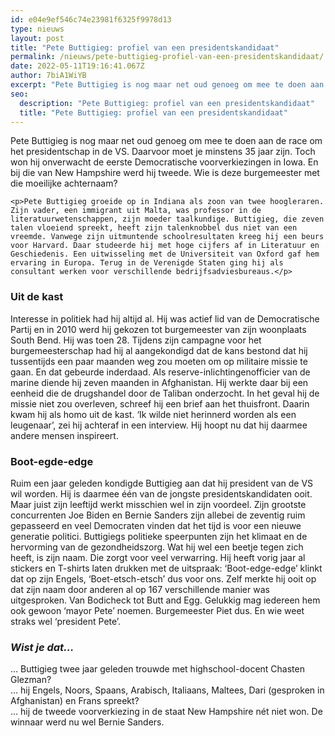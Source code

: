 ```yaml
---
id: e04e9ef546c74e23981f6325f9978d13
type: nieuws
layout: post
title: "Pete Buttigieg: profiel van een presidentskandidaat"
permalink: /nieuws/pete-buttigieg-profiel-van-een-presidentskandidaat/
date: 2022-05-11T19:16:41.067Z
author: 7biA1WiYB
excerpt: "Pete Buttigieg is nog maar net oud genoeg om mee te doen aan de race om het presidentschap in de VS. Daarvoor moet je minstens 35 jaar zijn. Toch won hij onverwacht de eerste Democratische voorverkiezingen in Iowa. En bij die van New Hampshire werd hij tweede. Wie is deze burgemeester met die moeilijke achternaam?   "
seo:
  description: "Pete Buttigieg: profiel van een presidentskandidaat"
  title: "Pete Buttigieg: profiel van een presidentskandidaat"
---
```

Pete Buttigieg is nog maar net oud genoeg om mee te doen aan de race om het presidentschap in de VS. Daarvoor moet je minstens 35 jaar zijn. Toch won hij onverwacht de eerste Democratische voorverkiezingen in Iowa. En bij die van New Hampshire werd hij tweede. Wie is deze burgemeester met die moeilijke achternaam?   

    <p>Pete Buttigieg groeide op in Indiana als zoon van twee hoogleraren. Zijn vader, een immigrant uit Malta, was professor in de literatuurwetenschappen, zijn moeder taalkundige. Buttigieg, die zeven talen vloeiend spreekt, heeft zijn talenknobbel dus niet van een vreemde. Vanwege zijn uitmuntende schoolresultaten kreeg hij een beurs voor Harvard. Daar studeerde hij met hoge cijfers af in Literatuur en Geschiedenis. Een uitwisseling met de Universiteit van Oxford gaf hem ervaring in Europa. Terug in de Verenigde Staten ging hij als consultant werken voor verschillende bedrijfsadviesbureaus.</p>
<h3> Uit de kast </h3>
<p>Interesse in politiek had hij altijd al. Hij was actief lid van de Democratische Partij en in 2010 werd hij gekozen tot burgemeester van zijn woonplaats South Bend. Hij was toen 28. Tijdens zijn campagne voor het burgemeesterschap had hij al aangekondigd dat de kans bestond dat hij tussentijds een paar maanden weg zou moeten om op militaire missie te gaan. En dat gebeurde inderdaad. Als reserve-inlichtingenofficier van de marine diende hij zeven maanden in Afghanistan. Hij werkte daar bij een eenheid die de drugshandel door de Taliban onderzocht. In het geval hij de missie niet zou overleven, schreef hij een brief aan het thuisfront. Daarin kwam hij als homo uit de kast. ‘Ik wilde niet herinnerd worden als een leugenaar’, zei hij achteraf in een interview. Hij hoopt nu dat hij daarmee andere mensen inspireert. </p>
<h3>Boot-egde-edge </h3>
<p>Ruim een jaar geleden kondigde Buttigieg aan dat hij president van de VS wil worden. Hij is daarmee één van de jongste presidentskandidaten ooit. Maar juist zijn leeftijd werkt misschien wel in zijn voordeel. Zijn grootste concurrenten Joe Biden en Bernie Sanders zijn allebei de zeventig ruim gepasseerd en veel Democraten vinden dat het tijd is voor een nieuwe generatie politici. Buttigiegs politieke speerpunten zijn het klimaat en de hervorming van de gezondheidszorg. Wat hij wel een beetje tegen zich heeft, is zijn naam. Die zorgt voor veel verwarring. Hij heeft vorig jaar al stickers en T-shirts laten drukken met de uitspraak: ‘Boot-edge-edge’ klinkt dat op zijn Engels, ‘Boet-etsch-etsch’ dus voor ons. Zelf merkte hij ooit op dat zijn naam door anderen al op 167 verschillende manier was uitgesproken. Van Bodicheck tot Butt and Egg. Gelukkig mag iedereen hem ook gewoon ‘mayor Pete’ noemen. Burgemeester Piet dus. En wie weet straks wel ‘president Pete’. </p>
<h3><em>Wist je dat… </em></h3>
<p>… Buttigieg twee jaar geleden trouwde met highschool-docent Chasten Glezman?<br>… hij Engels, Noors, Spaans, Arabisch, Italiaans, Maltees, Dari (gesproken in Afghanistan) en Frans spreekt?<br>… hij de tweede voorverkiezing in de staat New Hampshire nét niet won. De winnaar werd nu wel Bernie Sanders.</p>  
